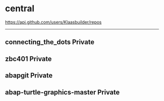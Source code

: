 # central

https://api.github.com/users/Klaasbuilder/repos

---

connecting_the_dots Private
---
zbc401 Private
---
abapgit Private
---
abap-turtle-graphics-master Private
---
